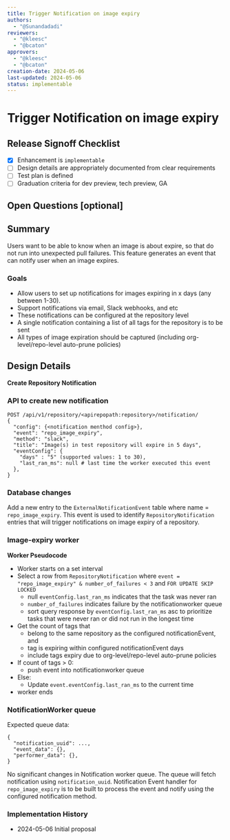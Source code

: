 ```yaml
---
title: Trigger Notification on image expiry
authors:
  - "@Sunandadadi"
reviewers:
  - "@kleesc"
  - "@bcaton"
approvers:
  - "@kleesc"
  - "@bcaton"
creation-date: 2024-05-06
last-updated: 2024-05-06
status: implementable
---
```


# Trigger Notification on image expiry

## Release Signoff Checklist

- [X] Enhancement is `implementable`
- [ ] Design details are appropriately documented from clear requirements
- [ ] Test plan is defined
- [ ] Graduation criteria for dev preview, tech preview, GA

## Open Questions [optional]

## Summary

Users want to be able to know when an image is about expire, so that do not run into unexpected pull failures.
This feature generates an event that can notify user when an image expires.

### Goals

* Allow users to set up notifications for images expiring in x days (any between 1-30).
* Support notifications via email, Slack webhooks, and etc
* These notifications can be configured at the repository level
* A single notification containing a list of all tags for the repository is to be sent
* All types of image expiration should be captured (including org-level/repo-level auto-prune policies)

## Design Details

**Create Repository Notification**

### API to create new notification

```
POST /api/v1/repository/<apirepopath:repository>/notification/
{
  "config": {<notification menthod config>},
  "event": "repo_image_expiry",
  "method": "slack",
  "title": "Image(s) in test repository will expire in 5 days",
  "eventConfig": {
    "days" : "5" (supported values: 1 to 30),
    "last_ran_ms": null # last time the worker executed this event
  },
}
```


### Database changes

Add a new entry to the `ExternalNotificationEvent` table where name = `repo_image_expiry`. This event is used to
identify `RepositoryNotification` entries that will trigger notifications on image expiry of a repository.

### Image-expiry worker

**Worker Pseudocode**

* Worker starts on a set interval
* Select a row from `RepositoryNotification` where `event = "repo_image_expiry" & number_of_failures < 3` and `FOR UPDATE SKIP LOCKED`
  * null `eventConfig.last_ran_ms` indicates that the task was never ran
  * `number_of_failures` indicates failure by the notificationworker queue  
  * sort query response by `eventConfig.last_ran_ms` asc to prioritize tasks that were never ran or did not run in the longest time
* Get the count of tags that
  * belong to the same repository as the configured notificationEvent, and
  * tag is expiring within configured notificationEvent days
  * include tags expiry due to org-level/repo-level auto-prune policies
* If count of tags > 0:
  * push event into notificationworker queue
* Else:
  * Update `event.eventConfig.last_ran_ms` to the current time
* worker ends

### NotificationWorker queue

Expected queue data: 
```
{
  "notification_uuid": ...,
  "event_data": {},
  "performer_data": {},
}
```

No significant changes in Notification worker queue. The queue will fetch notification using `notification_uuid`.
Notification Event handler for `repo_image_expiry` is to be built to process the event and notify using the configured
notification method.


### Implementation History

* 2024-05-06 Initial proposal

